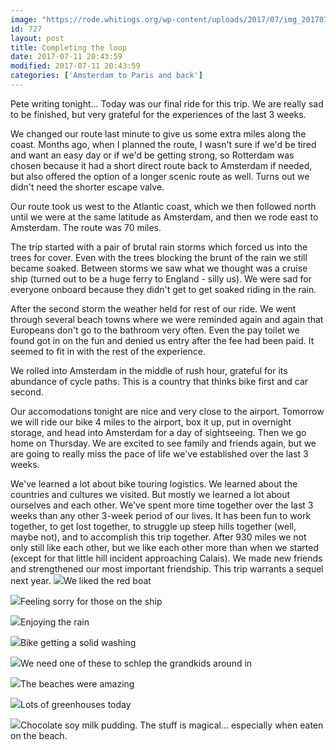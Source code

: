 ```yaml
---
image: "https://rode.whitings.org/wp-content/uploads/2017/07/img_20170711_103536121.jpg/img_20170711_103536121.jpg"
id: 727
layout: post
title: Completing the loop
date: 2017-07-11 20:43:59
modified: 2017-07-11 20:43:59
categories: ['Amsterdam to Paris and back']
---
```


Pete writing tonight...  Today was our final ride for this trip. We are really sad to be finished, but very grateful for the experiences of the last 3 weeks.

We changed our route last minute to give us some extra miles along the coast. Months ago, when I planned the route, I wasn't sure if we'd be tired and want an easy day or if we'd be getting strong, so Rotterdam was chosen because it had a short direct route back to Amsterdam if needed, but also offered the option of a longer scenic route as well. Turns out we didn't need the shorter escape valve.

Our route took us west to the Atlantic coast, which we then followed north until we were at the same latitude as Amsterdam, and then we rode east to Amsterdam. The route was 70 miles.

The trip started with a pair of brutal rain storms which forced us into the trees for cover. Even with the trees blocking the brunt of the rain we still became soaked. Between storms we saw what we thought was a cruise ship (turned out to be a huge ferry to England - silly us). We were sad for everyone onboard because they didn't get to get soaked riding in the rain.

After the second storm the weather held for rest of our ride. We went through several beach towns where we were reminded again and again that Europeans don't go to the bathroom very often. Even the pay toilet we found got in on the fun and denied us entry after the fee had been paid. It seemed to fit in with the rest of the experience.

We rolled into Amsterdam in the middle of rush hour, grateful for its abundance of cycle paths. This is a country that thinks bike first and car second.

Our accomodations tonight are nice and very close to the airport. Tomorrow we will ride our bike 4 miles to the airport, box it up, put in overnight storage, and head into Amsterdam for a day of sightseeing. Then we go home on Thursday. We are excited to see family and friends again, but we are going to really miss the pace of life we've established over the last 3 weeks. 

We've learned a lot about bike touring logistics. We learned about the countries and cultures we visited. But mostly we learned a lot about ourselves and each other. We've spent more time together over the last 3 weeks than any other 3-week period of our lives. It has been fun to work together, to get lost together, to struggle up steep hills together (well, maybe not), and to accomplish this trip together. After 930 miles we not only still like each other, but we like each other more than when we started (except for that little hill incident approaching Calais). We made new friends and strengthened our most important friendship. This trip warrants a sequel next year.
![](https://whitingpt.files.wordpress.com/2017/07/img_20170711_103536121.jpg)We liked the red boat

![](https://whitingpt.files.wordpress.com/2017/07/img_20170711_112839145.jpg)Feeling sorry for those on the ship

![](https://whitingpt.files.wordpress.com/2017/07/img_20170711_112253786.jpg)Enjoying the rain

![](https://whitingpt.files.wordpress.com/2017/07/img_20170711_114535660.jpg)Bike getting a solid washing

![](https://whitingpt.files.wordpress.com/2017/07/img_20170711_125545711_hdr.jpg)We need one of these to schlep the grandkids around in

![](https://whitingpt.files.wordpress.com/2017/07/img_20170711_142755671.jpg)The beaches were amazing

![](https://whitingpt.files.wordpress.com/2017/07/img_20170711_122418930_hdr.jpg)Lots of greenhouses today

![](https://whitingpt.files.wordpress.com/2017/07/img_20170711_161835464_hdr.jpg)Chocolate soy milk pudding. The stuff is magical... especially when eaten on the beach.
